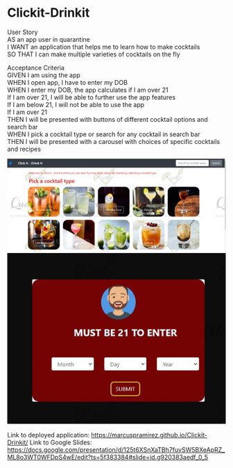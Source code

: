 # Clickit-Drinkit

User Story  
AS an app user in quarantine  
I WANT an application that helps me to learn how to make cocktails  
SO THAT I can make multiple varieties of cocktails on the fly  

Acceptance Criteria  
GIVEN I am using the app  
WHEN I open app, I have to enter my DOB  
WHEN I enter my DOB, the app calculates if I am over 21  
If I am over 21, I will be able to further use the app features  
If I am below 21, I will not be able to use the app  
If I am over 21  
THEN I will be presented with buttons of different cocktail options and search bar  
WHEN I pick a cocktail type or search for any cocktail in search bar  
THEN I will be presented with a carousel with choices of specific cocktails and recipes  

![Alt text](/assets/images/initialPage.JPG?raw=true "Initial Page")
![Alt text](/assets/images/ageValidation.JPG?raw=true "ageValidation")

Link to deployed application: https://marcuspramirez.github.io/Clickit-Drinkit/
Link to Google Slides: https://docs.google.com/presentation/d/125t6XSnXaTBh7fuvSW5BXeApRZ_ML8o3WT0WFDpS4wE/edit?ts=5f383384#slide=id.g920383aedf_0_5


